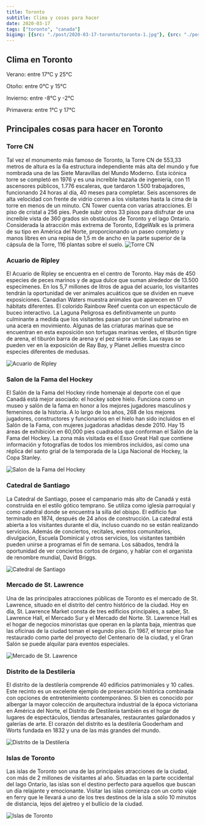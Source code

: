 ```yaml
---
title: Toronto
subtitle: Clima y cosas para hacer
date: 2020-03-17
tags: ["toronto", "canada"]
bigimg: [{src: "./post/2020-03-17-toronto/toronto-1.jpg"}, {src: "./post/2020-03-17-toronto/toronto-2.jpg"}, {src: "./post/2020-03-17-toronto/toronto-3.jpg"}]
---
```

 
## Clima en Toronto
Verano: entre 17°C y 25°C
 
Otoño: entre 0°C y 15°C
 
Invierno: entre -8°C y -2°C
 
Primavera: entre 1°C y 17°C
 
## Principales cosas para hacer en Toronto
 
### Torre CN
 
Tal vez el monumento más famoso de Toronto, la Torre CN de 553,33 metros de altura es la 6a estructura independiente más alta del mundo y fue nombrada una de las Siete Maravillas del Mundo Moderno. Esta icónica torre se completó en 1976 y es una increíble hazaña de ingeniería, con 11 ascensores públicos, 1.776 escaleras, que tardaron 1.500 trabajadores, funcionando 24 horas al día, 40 meses para completar. Seis ascensores de alta velocidad con frente de vidrio corren a los visitantes hasta la cima de la torre en menos de un minuto.
CN Tower cuenta con varias atracciones. El piso de cristal a 256 pies. Puede subir otros 33 pisos para disfrutar de una increíble vista de 360 grados sin obstáculos de Toronto y el lago Ontario. Considerada la atracción más extrema de Toronto, EdgeWalk es la primera de su tipo en América del Norte, proporcionando un paseo completo y manos libres en una repisa de 1,5 m de ancho en la parte superior de la cápsula de la Torre, 116 plantas sobre el suelo.
![Torre CN](https://images.unsplash.com/photo-1546058857-f70e8f31ad1b?w=640)
 
### Acuario de Ripley
 
El Acuario de Ripley se encuentra en el centro de Toronto. Hay más de 450 especies de peces marinos y de agua dulce que suman alrededor de 13.500 especímenes. En los 5,7 millones de litros de agua del acuario, los visitantes tendrán la oportunidad de ver animales acuáticos que se dividen en nueve exposiciones. Canadian Waters muestra animales que aparecen en 17 hábitats diferentes. El colorido Rainbow Reef cuenta con un espectáculo de buceo interactivo. La Laguna Peligrosa es definitivamente un punto culminante a medida que los visitantes pasan por un túnel submarino en una acera en movimiento. Algunas de las criaturas marinas que se encuentran en esta exposición son tortugas marinas verdes, el tiburón tigre de arena, el tiburón barra de arena y el pez sierra verde. Las rayas se pueden ver en la exposición de Ray Bay, y Planet Jellies muestra cinco especies diferentes de medusas.
 
![Acuario de Ripley](https://images.unsplash.com/photo-1513126921896-532fb2e14853?w=640)
 
### Salon de la Fama del Hockey
 
El Salón de la Fama del Hockey rinde homenaje al deporte con el que Canadá está mejor asociado: el hockey sobre hielo. Funciona como un museo y salón de la fama en honor a los mejores jugadores masculinos y femeninos de la historia. A lo largo de los años, 268 de los mejores jugadores, constructores y funcionarios en el hielo han sido incluidos en el Salón de la Fama, con mujeres jugadoras añadidas desde 2010. Hay 15 áreas de exhibición en 60,000 pies cuadrados que conforman el Salón de la Fama del Hockey. La zona más visitada es el Esso Great Hall que contiene información y fotografías de todos los miembros incluidos, así como una réplica del santo grial de la temporada de la Liga Nacional de Hockey, la Copa Stanley.
 
 
![Salon de la Fama del Hockey](https://images.unsplash.com/photo-1560975219-0392df8cab57?w=640)
 
### Catedral de Santiago
La Catedral de Santiago, posee el campanario más alto de Canadá y está construida en el estilo gótico temprano.  Se utiliza como iglesia parroquial y como catedral donde se encuentra la silla del obispo. El edificio fue terminado en 1874, después de 24 años de construcción. La catedral está abierta a los visitantes durante el día, incluso cuando no se están realizando servicios.
Además de conciertos, recitales, eventos comunitarios, divulgación, Escuela Dominical y otros servicios, los visitantes también pueden unirse a programas el fin de semana. Los sábados, tendrá la oportunidad de ver conciertos cortos de órgano, y hablar con el organista de renombre mundial, David Briggs. 
 
 
![Catedral de Santiago](https://images.unsplash.com/photo-1496498808362-7e2ec3b323d4?w=640)
 
### Mercado de St. Lawrence
Una de las principales atracciones públicas de Toronto es el mercado de St. Lawrence, situado en el distrito del centro histórico de la ciudad. Hoy en día, St. Lawrence Market consta de tres edificios principales, a saber, St. Lawrence Hall, el Mercado Sur y el Mercado del Norte. St. Lawrence Hall es el hogar de negocios minoristas que operan en la planta baja, mientras que las oficinas de la ciudad toman el segundo piso. En 1967, el tercer piso fue restaurado como parte del proyecto del Centenario de la ciudad, y el Gran Salón se puede alquilar para eventos especiales.
 
![Mercado de St. Lawrence](https://images.unsplash.com/photo-1488331531757-77fd056ebe43?w=640)
 
### Distrito de la Destilería 
El distrito de la destilería comprende 40 edificios patrimoniales y 10 calles.  Este recinto es un excelente ejemplo de preservación histórica combinada con opciones de entretenimiento contemporáneo. Si bien es conocido por albergar la mayor colección de arquitectura industrial de la época victoriana en América del Norte, el Distrito de Destilería también es el hogar de lugares de espectáculos, tiendas artesanales, restaurantes galardonados y galerías de arte.  El corazón del distrito es la destilería Gooderham and Worts fundada en 1832 y una de las más grandes del mundo. 
 
![Distrito de la Destilería](https://images.unsplash.com/photo-1579198096038-58bb3a8fc556?w=640)

### Islas de Toronto 
Las islas de Toronto son una de las principales atracciones de la ciudad, con más de 2 millones de visitantes al año. Situadas en la parte occidental del lago Ontario, las islas son el destino perfecto para aquellos que buscan un día relajante y emocionante. Visitar las islas comienza con un corto viaje en ferry que le llevará a uno de los tres destinos de la isla a sólo 10 minutos de distancia, lejos del ajetreo y el bullicio de la ciudad.
 
![Islas de Toronto](https://images.unsplash.com/photo-1587552874815-cf34185418d3?w=640)
